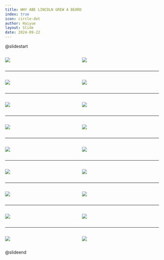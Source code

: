 ```yaml
---
title: WHY ABE LINCOLN GREW A BEARD
index: true
icon: circle-dot
author: Haiyue
layout: Slide
date: 2024-09-22
---
```

 
@slidestart

<div style="display:flex">
<div style="flex:1">

![](https://raw.githubusercontent.com/yclord/reading/refs/heads/master/english/Level-Q/WHY%20ABE%20LINCOLN%20GREW%20A%20BEARD/001.webp)
</div>
<div style="flex:1">

![](https://raw.githubusercontent.com/yclord/reading/refs/heads/master/english/Level-Q/WHY%20ABE%20LINCOLN%20GREW%20A%20BEARD/002.webp)
</div>
</div>

---

<div style="display:flex">
<div style="flex:1">

![](https://raw.githubusercontent.com/yclord/reading/refs/heads/master/english/Level-Q/WHY%20ABE%20LINCOLN%20GREW%20A%20BEARD/003.webp)
</div>
<div style="flex:1">

![](https://raw.githubusercontent.com/yclord/reading/refs/heads/master/english/Level-Q/WHY%20ABE%20LINCOLN%20GREW%20A%20BEARD/004.webp)
</div>
</div>

---

<div style="display:flex">
<div style="flex:1">

![](https://raw.githubusercontent.com/yclord/reading/refs/heads/master/english/Level-Q/WHY%20ABE%20LINCOLN%20GREW%20A%20BEARD/005.webp)
</div>
<div style="flex:1">

![](https://raw.githubusercontent.com/yclord/reading/refs/heads/master/english/Level-Q/WHY%20ABE%20LINCOLN%20GREW%20A%20BEARD/006.webp)
</div>
</div>

---

<div style="display:flex">
<div style="flex:1">

![](https://raw.githubusercontent.com/yclord/reading/refs/heads/master/english/Level-Q/WHY%20ABE%20LINCOLN%20GREW%20A%20BEARD/007.webp)
</div>
<div style="flex:1">

![](https://raw.githubusercontent.com/yclord/reading/refs/heads/master/english/Level-Q/WHY%20ABE%20LINCOLN%20GREW%20A%20BEARD/008.webp)
</div>
</div>

---

<div style="display:flex">
<div style="flex:1">

![](https://raw.githubusercontent.com/yclord/reading/refs/heads/master/english/Level-Q/WHY%20ABE%20LINCOLN%20GREW%20A%20BEARD/009.webp)
</div>
<div style="flex:1">

![](https://raw.githubusercontent.com/yclord/reading/refs/heads/master/english/Level-Q/WHY%20ABE%20LINCOLN%20GREW%20A%20BEARD/010.webp)
</div>
</div>

---

<div style="display:flex">
<div style="flex:1">

![](https://raw.githubusercontent.com/yclord/reading/refs/heads/master/english/Level-Q/WHY%20ABE%20LINCOLN%20GREW%20A%20BEARD/011.webp)
</div>
<div style="flex:1">

![](https://raw.githubusercontent.com/yclord/reading/refs/heads/master/english/Level-Q/WHY%20ABE%20LINCOLN%20GREW%20A%20BEARD/012.webp)
</div>
</div>

---

<div style="display:flex">
<div style="flex:1">

![](https://raw.githubusercontent.com/yclord/reading/refs/heads/master/english/Level-Q/WHY%20ABE%20LINCOLN%20GREW%20A%20BEARD/013.webp)
</div>
<div style="flex:1">

![](https://raw.githubusercontent.com/yclord/reading/refs/heads/master/english/Level-Q/WHY%20ABE%20LINCOLN%20GREW%20A%20BEARD/014.webp)
</div>
</div>

---

<div style="display:flex">
<div style="flex:1">

![](https://raw.githubusercontent.com/yclord/reading/refs/heads/master/english/Level-Q/WHY%20ABE%20LINCOLN%20GREW%20A%20BEARD/015.webp)
</div>
<div style="flex:1">

![](https://raw.githubusercontent.com/yclord/reading/refs/heads/master/english/Level-Q/WHY%20ABE%20LINCOLN%20GREW%20A%20BEARD/016.webp)
</div>
</div>

---

<div style="display:flex">
<div style="flex:1">

![](https://raw.githubusercontent.com/yclord/reading/refs/heads/master/english/Level-Q/WHY%20ABE%20LINCOLN%20GREW%20A%20BEARD/017.webp)
</div>
<div style="flex:1">

![](https://raw.githubusercontent.com/yclord/reading/refs/heads/master/english/Level-Q/WHY%20ABE%20LINCOLN%20GREW%20A%20BEARD/018.webp)
</div>
</div>

@slideend